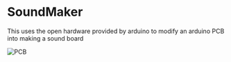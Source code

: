 # SoundMaker
This uses the open hardware provided by arduino to modify an arduino PCB into making a sound board


![PCB](https://i.imgur.com/SaHgrj7.png)
